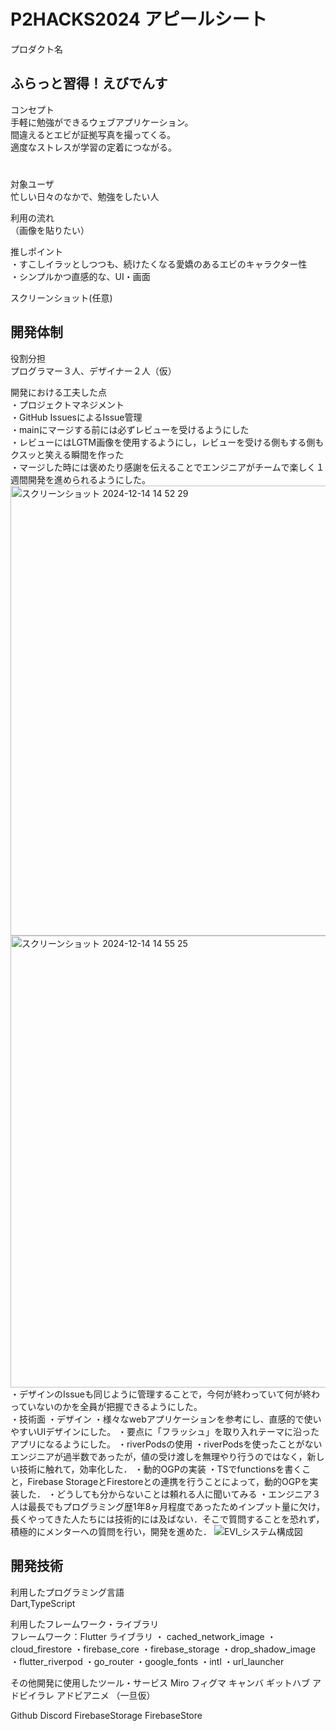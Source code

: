 # P2HACKS2024 アピールシート 

プロダクト名  
 ## ふらっと習得！えびでんす

コンセプト  
手軽に勉強ができるウェブアプリケーション。  
間違えるとエビが証拠写真を撮ってくる。  
適度なストレスが学習の定着につながる。  

# 
対象ユーザ  
忙しい日々のなかで、勉強をしたい人

利用の流れ  
（画像を貼りたい）

推しポイント  
・すこしイラッとしつつも、続けたくなる愛嬌のあるエビのキャラクター性  
・シンプルかつ直感的な、UI・画面  

スクリーンショット(任意)  

## 開発体制  

役割分担  
プログラマー３人、デザイナー２人（仮）

開発における工夫した点  
・プロジェクトマネジメント  
・GitHub IssuesによるIssue管理  
・mainにマージする前には必ずレビューを受けるようにした  
・レビューにはLGTM画像を使用するようにし，レビューを受ける側もする側もクスッと笑える瞬間を作った  
・マージした時には褒めたり感謝を伝えることでエンジニアがチームで楽しく１週間開発を進められるようにした。  <img width="720" alt="スクリーンショット 2024-12-14 14 52 29" src="https://github.com/user-attachments/assets/0768512f-e4d4-46b9-80c6-c3d4fe0f5c9e" />
<img width="723" alt="スクリーンショット 2024-12-14 14 55 25" src="https://github.com/user-attachments/assets/714e0eae-857c-4417-a4c0-fe350f0df073" />
・デザインのIssueも同じように管理することで，今何が終わっていて何が終わっていないのかを全員が把握できるようにした。  
・技術面
・デザイン
・様々なwebアプリケーションを参考にし、直感的で使いやすいUIデザインにした。
・要点に「フラッシュ」を取り入れテーマに沿ったアプリになるようにした。
・riverPodsの使用
・riverPodsを使ったことがないエンジニアが過半数であったが，値の受け渡しを無理やり行うのではなく，新しい技術に触れて，効率化した．
・動的OGPの実装
・TSでfunctionsを書くこと，Firebase StorageとFirestoreとの連携を行うことによって，動的OGPを実装した．
・どうしても分からないことは頼れる人に聞いてみる
・エンジニア３人は最長でもプログラミング歴1年8ヶ月程度であったためインプット量に欠け，長くやってきた人たちには技術的には及ばない．そこで質問することを恐れず，積極的にメンターへの質問を行い，開発を進めた．
![EVI_システム構成図](https://github.com/user-attachments/assets/5a76921a-73e8-4009-a43c-2c4d57fde910)


## 開発技術 

利用したプログラミング言語  
Dart,TypeScript

利用したフレームワーク・ライブラリ  
フレームワーク：Flutter
ライブラリ
・ cached_network_image
・cloud_firestore
・firebase_core
・firebase_storage
・drop_shadow_image
・flutter_riverpod
・go_router
・google_fonts
・intl
・url_launcher


その他開発に使用したツール・サービス
Miro
フィグマ
キャンバ
ギットハブ
アドビイラレ
アドビアニメ
（一旦仮）

Github
Discord
FirebaseStorage
FirebaseStore
